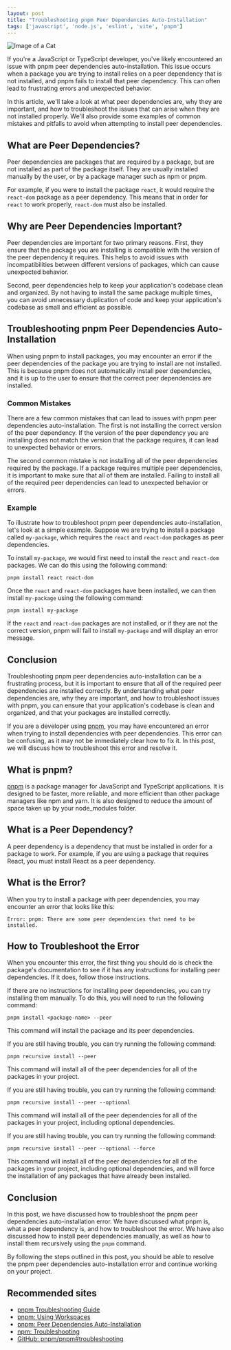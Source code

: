 ```yaml
---
layout: post
title: "Troubleshooting pnpm Peer Dependencies Auto-Installation"
tags: ['javascript', 'node.js', 'eslint', 'vite', 'pnpm']
---
```


![Image of a Cat](http://source.unsplash.com/1600x900/?cat)

If you're a JavaScript or TypeScript developer, you've likely encountered an issue with pnpm peer dependencies auto-installation. This issue occurs when a package you are trying to install relies on a peer dependency that is not installed, and pnpm fails to install that peer dependency. This can often lead to frustrating errors and unexpected behavior.

In this article, we'll take a look at what peer dependencies are, why they are important, and how to troubleshoot the issues that can arise when they are not installed properly. We'll also provide some examples of common mistakes and pitfalls to avoid when attempting to install peer dependencies.

## What are Peer Dependencies?

Peer dependencies are packages that are required by a package, but are not installed as part of the package itself. They are usually installed manually by the user, or by a package manager such as npm or pnpm.

For example, if you were to install the package `react`, it would require the `react-dom` package as a peer dependency. This means that in order for `react` to work properly, `react-dom` must also be installed.

## Why are Peer Dependencies Important?

Peer dependencies are important for two primary reasons. First, they ensure that the package you are installing is compatible with the version of the peer dependency it requires. This helps to avoid issues with incompatibilities between different versions of packages, which can cause unexpected behavior.

Second, peer dependencies help to keep your application's codebase clean and organized. By not having to install the same package multiple times, you can avoid unnecessary duplication of code and keep your application's codebase as small and efficient as possible.

## Troubleshooting pnpm Peer Dependencies Auto-Installation

When using pnpm to install packages, you may encounter an error if the peer dependencies of the package you are trying to install are not installed. This is because pnpm does not automatically install peer dependencies, and it is up to the user to ensure that the correct peer dependencies are installed.

### Common Mistakes

There are a few common mistakes that can lead to issues with pnpm peer dependencies auto-installation. The first is not installing the correct version of the peer dependency. If the version of the peer dependency you are installing does not match the version that the package requires, it can lead to unexpected behavior or errors.

The second common mistake is not installing all of the peer dependencies required by the package. If a package requires multiple peer dependencies, it is important to make sure that all of them are installed. Failing to install all of the required peer dependencies can lead to unexpected behavior or errors.

### Example

To illustrate how to troubleshoot pnpm peer dependencies auto-installation, let's look at a simple example. Suppose we are trying to install a package called `my-package`, which requires the `react` and `react-dom` packages as peer dependencies.

To install `my-package`, we would first need to install the `react` and `react-dom` packages. We can do this using the following command:

```
pnpm install react react-dom
```

Once the `react` and `react-dom` packages have been installed, we can then install `my-package` using the following command:

```
pnpm install my-package
```

If the `react` and `react-dom` packages are not installed, or if they are not the correct version, pnpm will fail to install `my-package` and will display an error message.

## Conclusion

Troubleshooting pnpm peer dependencies auto-installation can be a frustrating process, but it is important to ensure that all of the required peer dependencies are installed correctly. By understanding what peer dependencies are, why they are important, and how to troubleshoot issues with pnpm, you can ensure that your application's codebase is clean and organized, and that your packages are installed correctly.

If you are a developer using [pnpm](https://pnpm.js.org/), you may have encountered an error when trying to install dependencies with peer dependencies. This error can be confusing, as it may not be immediately clear how to fix it. In this post, we will discuss how to troubleshoot this error and resolve it.

## What is pnpm?

[pnpm](https://pnpm.js.org/) is a package manager for JavaScript and TypeScript applications. It is designed to be faster, more reliable, and more efficient than other package managers like npm and yarn. It is also designed to reduce the amount of space taken up by your node_modules folder.

## What is a Peer Dependency?

A peer dependency is a dependency that must be installed in order for a package to work. For example, if you are using a package that requires React, you must install React as a peer dependency.

## What is the Error?

When you try to install a package with peer dependencies, you may encounter an error that looks like this:

```
Error: pnpm: There are some peer dependencies that need to be installed.
```

## How to Troubleshoot the Error

When you encounter this error, the first thing you should do is check the package's documentation to see if it has any instructions for installing peer dependencies. If it does, follow those instructions.

If there are no instructions for installing peer dependencies, you can try installing them manually. To do this, you will need to run the following command:

```
pnpm install <package-name> --peer
```

This command will install the package and its peer dependencies.

If you are still having trouble, you can try running the following command:

```
pnpm recursive install --peer
```

This command will install all of the peer dependencies for all of the packages in your project.

If you are still having trouble, you can try running the following command:

```
pnpm recursive install --peer --optional
```

This command will install all of the peer dependencies for all of the packages in your project, including optional dependencies.

If you are still having trouble, you can try running the following command:

```
pnpm recursive install --peer --optional --force
```

This command will install all of the peer dependencies for all of the packages in your project, including optional dependencies, and will force the installation of any packages that have already been installed.

## Conclusion

In this post, we have discussed how to troubleshoot the pnpm peer dependencies auto-installation error. We have discussed what pnpm is, what a peer dependency is, and how to troubleshoot the error. We have also discussed how to install peer dependencies manually, as well as how to install them recursively using the `pnpm` command.

By following the steps outlined in this post, you should be able to resolve the pnpm peer dependencies auto-installation error and continue working on your project.
## Recommended sites

- [pnpm Troubleshooting Guide](https://pnpm.js.org/docs/troubleshooting.html)
- [pnpm: Using Workspaces](https://pnpm.js.org/docs/en/workspaces.html)
- [pnpm: Peer Dependencies Auto-Installation](https://pnpm.js.org/docs/en/peer-dependencies-auto-installation.html)
- [npm: Troubleshooting](https://docs.npmjs.com/troubleshooting/troubleshooting)
- [GitHub: pnpm/pnpm#troubleshooting](https://github.com/pnpm/pnpm/blob/master/TROUBLESHOOTING.md)
